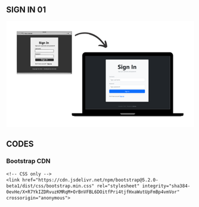 ## SIGN IN 01

![Screenshot](https://github.com/janzenfaidiban/sign-in-bootstrap5/blob/sign-in-01/final-sign-in-1.png?raw=true)


## CODES

### Bootstrap CDN

	<!-- CSS only -->
	<link href="https://cdn.jsdelivr.net/npm/bootstrap@5.2.0-beta1/dist/css/bootstrap.min.css" rel="stylesheet" integrity="sha384-0evHe/X+R7YkIZDRvuzKMRqM+OrBnVFBL6DOitfPri4tjfHxaWutUpFmBp4vmVor" crossorigin="anonymous">

